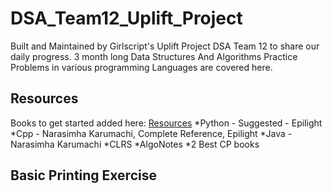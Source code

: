 # DSA_Team12_Uplift_Project
Built and Maintained by Girlscript's Uplift Project DSA Team 12  to share our daily progress. 3 month long Data Structures And Algorithms Practice Problems in various programming Languages are covered here.
## Resources
Books to get started added here: [Resources](https://github.com/AasthaGithub/DSA_Team12_Uplift_Project/tree/master/Resources)
*Python - Suggested - Epilight
*Cpp - Narasimha Karumachi, Complete Reference, Epilight
*Java - Narasimha Karumachi
*CLRS
*AlgoNotes
*2 Best CP books
## Basic Printing Exercise
